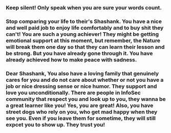 ### Keep silent! Only speak when you are sure your words count.

### Stop comparing your life to their's Shashank. You have a nice and well paid job to enjoy life comfortably and to buy shit they can't! You are such a young achiever! They might be getting emotional support at this moment, but remember, the Nature will break them one day so that they can learn their lesson and be strong. But you have already gone through it. You have already achieved how to make peace with sadness.

### Dear Shashank, You also have a loving family that genuinely cares for you and do not care about whether or not you have a job or nice dressing sense or nice humor. They support and love you unconditionally. There are people in InfoSec community that respect you and look up to you, they wanna be a great learner like you! Yes, you are great! Also, you have street dogs who rely on you, who get mad happy when they see you. Even if you leave them for sometime, they will still expcet you to show up. They trust you!


